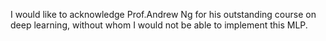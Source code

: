 I would like to acknowledge Prof.Andrew Ng for his outstanding course on deep learning, without whom I would not be able to implement this MLP.

